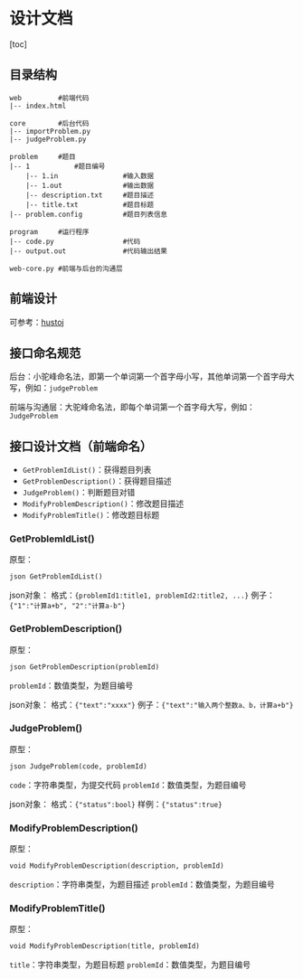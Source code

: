 # 设计文档

[toc]

## 目录结构

```
web         #前端代码
|-- index.html

core        #后台代码
|-- importProblem.py
|-- judgeProblem.py

problem     #题目
|-- 1           #题目编号
    |-- 1.in                #输入数据
    |-- 1.out               #输出数据
    |-- description.txt     #题目描述
    |-- title.txt           #题目标题
|-- problem.config          #题目列表信息

program     #运行程序
|-- code.py                 #代码
|-- output.out              #代码输出结果

web-core.py #前端与后台的沟通层
```

## 前端设计

可参考：[hustoj](http://hustoj.com/oj/problemset.php)

## 接口命名规范

后台：小驼峰命名法，即第一个单词第一个首字母小写，其他单词第一个首字母大写，例如：`judgeProblem`

前端与沟通层：大驼峰命名法，即每个单词第一个首字母大写，例如：`JudgeProblem`

## 接口设计文档（前端命名）

- `GetProblemIdList()`：获得题目列表
- `GetProblemDescription()`：获得题目描述
- `JudgeProblem()`：判断题目对错
- `ModifyProblemDescription()`：修改题目描述
- `ModifyProblemTitle()`：修改题目标题

### GetProblemIdList()

原型：

```python
json GetProblemIdList()
```
json对象：
格式：`{problemId1:title1, problemId2:title2, ...}`
例子：`{"1":"计算a+b", "2":"计算a-b"}`

### GetProblemDescription()

原型：

```python
json GetProblemDescription(problemId)
```

`problemId`：数值类型，为题目编号

json对象：
格式：`{"text":"xxxx"}`
例子：`{"text":"输入两个整数a、b，计算a+b"}`

### JudgeProblem()

原型：

```python
json JudgeProblem(code, problemId)
```

`code`：字符串类型，为提交代码
`problemId`：数值类型，为题目编号

json对象：
格式：`{"status":bool}`
样例：`{"status":true}`

### ModifyProblemDescription()

原型：

```python
void ModifyProblemDescription(description, problemId)
```

`description`：字符串类型，为题目描述
`problemId`：数值类型，为题目编号

### ModifyProblemTitle()

原型：

```python
void ModifyProblemDescription(title, problemId)
```

`title`：字符串类型，为题目标题
`problemId`：数值类型，为题目编号
